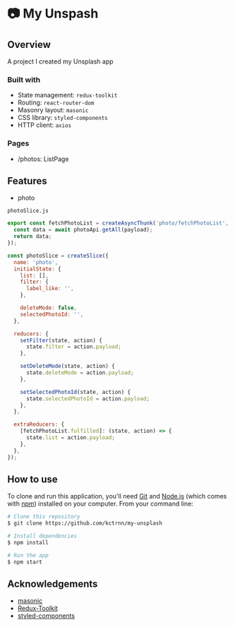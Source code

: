 # 📷 My Unspash

## Overview

A project I created my Unsplash app

### Built with

- State management: `redux-toolkit`
- Routing: `react-router-dom`
- Masonry layout: `masonic`
- CSS library: `styled-components`
- HTTP client: `axios`

### Pages

- /photos: ListPage

## Features

- photo

`photoSlice.js`

```js
export const fetchPhotoList = createAsyncThunk('photo/fetchPhotoList', async (payload) => {
  const data = await photoApi.getAll(payload);
  return data;
});

const photoSlice = createSlice({
  name: 'photo',
  initialState: {
    list: [],
    filter: {
      label_like: '',
    },

    deleteMode: false,
    selectedPhotoId: '',
  },

  reducers: {
    setFilter(state, action) {
      state.filter = action.payload;
    },

    setDeleteMode(state, action) {
      state.deleteMode = action.payload;
    },

    setSelectedPhotoId(state, action) {
      state.selectedPhotoId = action.payload;
    },
  },

  extraReducers: {
    [fetchPhotoList.fulfilled]: (state, action) => {
      state.list = action.payload;
    },
  },
});
```

## How to use

To clone and run this application, you'll need [Git](https://git-scm.com) and [Node.js](https://nodejs.org/en/download/) (which comes with [npm](http://npmjs.com)) installed on your computer. From your command line:

```bash
# Clone this repository
$ git clone https://github.com/kctrnn/my-unsplash

# Install dependencies
$ npm install

# Run the app
$ npm start
```

## Acknowledgements

- [masonic](https://www.npmjs.com/package/masonic)
- [Redux-Toolkit](https://redux-toolkit.js.org)
- [styled-components](https://styled-components.com)
